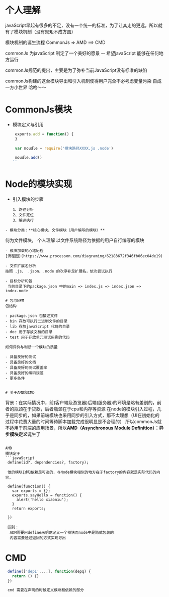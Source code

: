 # 个人理解

javaScript早起有很多的不足，没有一个统一的标准，为了让其走的更远，所以就有了模块机制（没有规矩不成方圆）

模块机制的诞生流程 CommonJs => AMD ==> CMD

commonJs 为javaScript 制定了一个美好的愿景 -- 希望javaScript 能够在任何地方运行

commonJs规范的提出，主要是为了弥补当前JavaScript没有标准的缺陷

commonJs构建的这台模块导出和引入机制使得用户完全不必考虑变量污染 自成一方小世界 哈哈～～

# CommonJs模块
- 模块定义与引用
  ```javaScript
   exports.add = function() {
   }
   
   var moudle = require('模块路径XXXX.js .node')
   
   moudle.add() 
  ``
  
# Node的模块实现
 
 - 引入模块的步骤
    ```
    1、路径分析
    2、文件定位
    3、编译执行
  ```
 - 模块分类：**核心模块、文件模块（用户编写的模块）**
 ```
  何为文件模块， 个人理解 以文件系统路径为依据的用户自行编写的模块
 ```
 - 模块加载的心路历程
 [流程图](https://www.processon.com/diagraming/62183672f346fb06ec04de19)
 
 - 文件扩展名分析
 按照 .js、 .json、.node 的次序补足扩展名，依次尝试执行
 
 - 目标分析和包
  当前目录下的package.json 中的main => index.js => index.json => index.node
  
 # 包与NPM
包结构 

- package.json 包描述文件
- bin 存放可执行二进制文件的目录
- lib 存放javaScript 代码的目录
- doc 用于存放文档的目录
- test 用于存放单元测试用例的代码

如何评价与判断一个模块的质量

- 具备良好的测试
- 具备良好的文档
- 具备良好的测试覆盖率
- 具备良好的编码规范
- 更多条件


# 关于AMD和CMD
```
背景：在实际情况中，前(客户端及游览器)后端(服务器)的环境是略有差别的，前者的瓶颈在于贷款，后者瓶颈在于cpu和内存等资源
在node的模块引入过程，几乎是同步的，如果前端模块也采用同步的引入方式，那不太理想（UI在初始化的过程中花费大量的时间等待脚本加载完成很明显是不合理的）
所以commonJs就不适用于前端的应用场景，所以**AMD（Asynchronous Module Definition）：异步模块定义**诞生了
 
 ```
 
 AMD
 模块定于
 ```javaScript
  define(id?, dependencies?, factory);
  
  他的模块Id和依赖是可选的，与Node模块相似的地方在于factory的内容就是实际代码的内容，
  
  define(function() {
    var exports = {};
    exports.sayHello = function() {
      alert('hello xiaoniu');
    }
    return exports;
  
  })
  
  区别：
   ADM需要用define来明确定义一个模块而node中是隐式包装的
   内容需要通过返回的方式实现导出
 ```
 
 # CMD
 ```javaScript
  define(['dep1',...], function(depq) {
    return () {}
  })
  
  cmd 需要在声明的时候定义模块和依赖的部分
 ```

